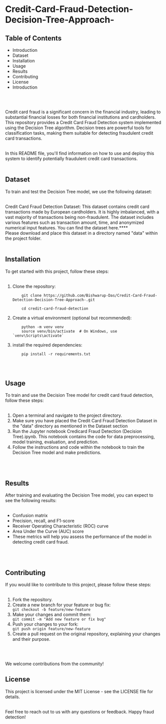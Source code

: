 # Credit-Card-Fraud-Detection-Decision-Tree-Approach-

## Table of Contents

<ul>
  <li>Introduction</li>
  <li>Dataset</li>
  <li>Installation</li>
  <li>Usage</li>
  <li>Results</li>
  <li>Contributing</li>
  <li>License</li>
  <li>Introduction</li>
</ul><br><br>

Credit card fraud is a significant concern in the financial industry, leading to substantial financial losses for both financial institutions and cardholders. This repository provides a Credit Card Fraud Detection system implemented using the Decision Tree algorithm. Decision trees are powerful tools for classification tasks, making them suitable for detecting fraudulent credit card transactions.<br><br>

In this README file, you'll find information on how to use and deploy this system to identify potentially fraudulent credit card transactions.<br><br>

## Dataset

To train and test the Decision Tree model, we use the following dataset:<br><br>

Credit Card Fraud Detection Dataset: This dataset contains credit card transactions made by European cardholders. It is highly imbalanced, with a vast majority of transactions being non-fraudulent. The dataset includes various features such as transaction amount, time, and anonymized numerical input features. You can find the dataset here.****<br>
Please download and place this dataset in a directory named "data" within the project folder.<br><br>

## Installation

To get started with this project, follow these steps: <br><br>

<ol>
  <li>Clone the repository:</li>
  <code>
    git clone https://github.com/Bishwarup-Das/Credit-Card-Fraud-Detection-Decision-Tree-Approach-.git<br>
    cd credit-card-fraud-detection
  </code>
  <li>Create a virtual environment (optional but recommended):</li>
  <code>
    python -m venv venv
    source venv/bin/activate  # On Windows, use `venv\Scripts\activate`
  </code>
  <li>install the required dependencies:</li>
  <code>
    pip install -r requirements.txt
  </code>
</ol><br>


## Usage

To train and use the Decision Tree model for credit card fraud detection, follow these steps:<br><br>
<ol>
  <li>Open a terminal and navigate to the project directory.</li>
  <li>Make sure you have placed the Credit Card Fraud Detection Dataset in the "data" directory as mentioned in the Dataset section </li>
  <li>Run the Jupyter notebook Credicard Fraud Detection (Decision Tree).ipynb. This notebook contains the code for data preprocessing, model   training, evaluation, and prediction.</li>
  <li>Follow the instructions and code within the notebook to train the Decision Tree model and make predictions.</li>
</ol><br><br>

## Results

After training and evaluating the Decision Tree model, you can expect to see the following results:<br><br>

<ul>
  <li>Confusion matrix</li>
  <li>Precision, recall, and F1-score</li>
  <li>Receiver Operating Characteristic (ROC) curve</li>
  <li>Area Under the Curve (AUC) score</li>
  <li>These metrics will help you assess the performance of the model in detecting credit card fraud.</li>
</ul><br><br>


## Contributing

If you would like to contribute to this project, please follow these steps:<br><br>

<ol>
  <li>Fork the repository.</li>
  <li>Create a new branch for your feature or bug fix:</li>
  <code>git checkout -b feature/new-feature</code> 
  <li>Make your changes and commit them:</li>
  <code>git commit -m "Add new feature or fix bug"</code>
  <li>Push your changes to your fork:</li>
  <code>git push origin feature/new-feature</code>
  <li>Create a pull request on the original repository, explaining your changes and their purpose.</li>
</ol><br><br>


We welcome contributions from the community!


## License

This project is licensed under the MIT License - see the LICENSE file for details.<br><br>

Feel free to reach out to us with any questions or feedback. Happy fraud detection!<br><br>

